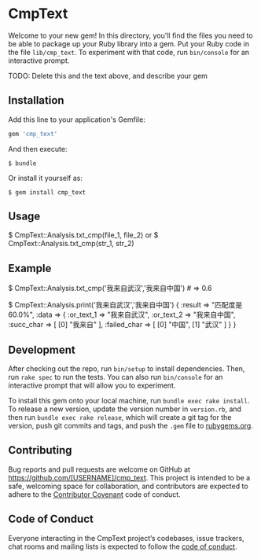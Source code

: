# CmpText

Welcome to your new gem! In this directory, you'll find the files you need to be able to package up your Ruby library into a gem. Put your Ruby code in the file `lib/cmp_text`. To experiment with that code, run `bin/console` for an interactive prompt.

TODO: Delete this and the text above, and describe your gem

## Installation

Add this line to your application's Gemfile:

```ruby
gem 'cmp_text'
```

And then execute:

    $ bundle

Or install it yourself as:

    $ gem install cmp_text

## Usage

  $ CmpText::Analysis.txt_cmp(file_1, file_2)
or
  $ CmpText::Analysis.txt_cmp(str_1, str_2)

## Example
  $ CmpText::Analysis.txt_cmp('我来自武汉','我来自中国') # => 0.6

  $ CmpText::Analysis.print('我来自武汉','我来自中国')
{
  :result => "匹配度是 60.0%",
  :data => {
    :or_text_1 => "我来自武汉",
    :or_text_2 => "我来自中国",
    :succ_char => [
      [0] "我来自"
    ],
    :failed_char => [
      [0] "中国",
      [1] "武汉"
    ]
  }
}

## Development

After checking out the repo, run `bin/setup` to install dependencies. Then, run `rake spec` to run the tests. You can also run `bin/console` for an interactive prompt that will allow you to experiment.

To install this gem onto your local machine, run `bundle exec rake install`. To release a new version, update the version number in `version.rb`, and then run `bundle exec rake release`, which will create a git tag for the version, push git commits and tags, and push the `.gem` file to [rubygems.org](https://rubygems.org).

## Contributing

Bug reports and pull requests are welcome on GitHub at https://github.com/[USERNAME]/cmp_text. This project is intended to be a safe, welcoming space for collaboration, and contributors are expected to adhere to the [Contributor Covenant](http://contributor-covenant.org) code of conduct.

## Code of Conduct

Everyone interacting in the CmpText project’s codebases, issue trackers, chat rooms and mailing lists is expected to follow the [code of conduct](https://github.com/[USERNAME]/cmp_text/blob/master/CODE_OF_CONDUCT.md).
